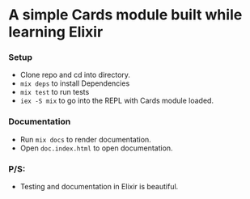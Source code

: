 # A simple Cards module built while learning Elixir

### Setup

- Clone repo and cd into directory.
- `mix deps` to install Dependencies
- `mix test` to run tests
- `iex -S mix` to go into the REPL with Cards module loaded.

### Documentation

- Run `mix docs` to render documentation.
- Open `doc.index.html` to open documentation.


### P/S:
- Testing and documentation in Elixir is beautiful.

